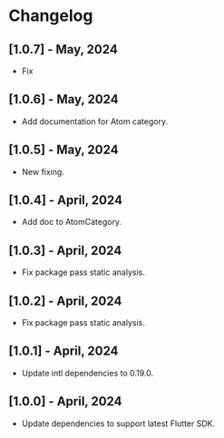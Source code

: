 # Changelog
## [1.0.7] - May, 2024
 * Fix

## [1.0.6] - May, 2024
 * Add documentation for Atom category.

## [1.0.5] - May, 2024
 * New fixing.

## [1.0.4] - April, 2024
 * Add doc to AtomCategory.

## [1.0.3] - April, 2024
 * Fix package pass static analysis.

## [1.0.2] - April, 2024
 * Fix package pass static analysis.

## [1.0.1] - April, 2024
 * Update intl dependencies to 0.19.0.

## [1.0.0] - April, 2024
 * Update dependencies to support latest Flutter SDK.